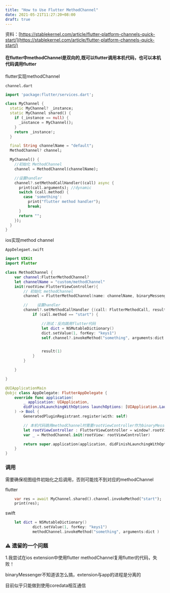 ```yaml
---
title: "How to Use Flutter MethodChannel"
date: 2021-05-21T11:27:20+08:00
draft: true
---
```


资料：[https://stablekernel.com/article/flutter-platform-channels-quick-start/](https://stablekernel.com/article/flutter-platform-channels-quick-start/)


####  在flutter中methodChannel是双向的,既可以flutter调用本机代码，也可以本机代码调用flutter


flutter实现methodChannel

<code>channel.dart</code>

```dart
import 'package:flutter/services.dart';

class MyChannel {
  static MyChannel? _instance;
  static MyChannel shared() {
    if (_instance == null) {
      _instance = MyChannel();
    }
    return _instance!;
  }

  final String channelName = "default";
  MethodChannel? channel;

  MyChannel() {
    //初始化 MethodChannel
    channel = MethodChannel(channelName);

    //设置handler
    channel?.setMethodCallHandler((call) async {
      print(call.arguments); //dynamic
      switch (call.method) {
        case 'something':
          print("flutter method handler");
          break;
      }
      return "";
    });
  }
}


```

ios实现method channel

<code>AppDelegaet.swift</code>

```swift
import UIKit
import Flutter

class MethodChannel {
    var channel:FlutterMethodChannel?
    let channelName = "custom/methodChannel"
    init(rootView:FlutterViewController){
        // 初始化 methodChannel
        channel = FlutterMethodChannel(name: channelName, binaryMessenger: rootView as! FlutterBinaryMessenger)

        //    设置handler
        channel?.setMethodCallHandler {(call: FlutterMethodCall, result: FlutterResult) -> Void in
            if (call.method == "start") {

                //测试：反向跳用flutter代码
                let dict = NSMutableDictionary()
                dict.setValue(1, forKey: "keys1")
                self.channel?.invokeMethod("something", arguments:dict )


                result(1)
            }
        }

    }

}

@UIApplicationMain
@objc class AppDelegate: FlutterAppDelegate {
    override func application(
        _ application: UIApplication,
        didFinishLaunchingWithOptions launchOptions: [UIApplication.LaunchOptionsKey: Any]?
    ) -> Bool {
        GeneratedPluginRegistrant.register(with: self)

        // 本机代码跳用methodChannel时需要rootViewController作为binaryMessenger传递消息
        let rootViewController : FlutterViewController = window?.rootViewController as! FlutterViewController
        var _ = MethodChannel.init(rootView: rootViewController)

        return super.application(application, didFinishLaunchingWithOptions: launchOptions)
    }
}


```



### 调用
需要确保视图组件初始化之后调用，否则可能找不到对应的methodChannel

flutter
```dart
    var res = await MyChannel.shared().channel.invokeMethod("start");
    print(res);
```

swift
```swift
    let dict = NSMutableDictionary()
            dict.setValue(1, forKey: "keys1")
            methodChannel.invokeMethod("something", arguments:dict )
```


### ⚠️ 遗留的一个问题
1.我尝试在ios extension中使用flutter methodChannel复用flutter的代码，失败！

binaryMessenger不知道该怎么搞，extension与app的进程是分离的

目前似乎只能做到使用coredata相互通信

